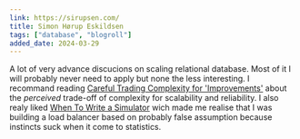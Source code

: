 ```yaml
---
link: https://sirupsen.com/
title: Simon Hørup Eskildsen
tags: ["database", "blogroll"]
added_date: 2024-03-29
---
```


A lot of very advance discucions on scaling relational database. Most of it I will
probably never need to apply but none the less interesting. I recommand reading
[Careful Trading Complexity for 'Improvements'](https://sirupsen.com/trading-complexity)
about the *perceived* trade-off of complexity for scalability and reliability.
I also realy liked [When To Write a Simulator](https://sirupsen.com/napkin/problem-16-simulation)
wich made me realise that I was building a load balancer based on probably false
assumption because instincts suck when it come to statistics. 


